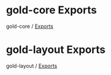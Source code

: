 
# gold-core Exports

gold-core / [Exports](/docs/modules.md)

# gold-layout Exports

gold-layout / [Exports](/docs-layout/modules.md)